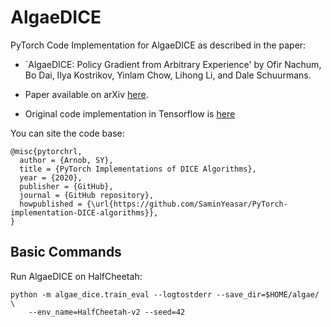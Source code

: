 # AlgaeDICE

PyTorch Code Implementation for AlgaeDICE as described in  the paper: 

* `AlgaeDICE: Policy Gradient from Arbitrary
Experience' by Ofir Nachum, Bo Dai, Ilya Kostrikov, Yinlam Chow, Lihong Li, and
Dale Schuurmans.

* Paper available on arXiv [here](https://arxiv.org/abs/1912.02074).

* Original code implementation in Tensorflow is [here](https://github.com/google-research/google-research/tree/master/algae_dice)

You can site the code base:
```
@misc{pytorchrl,
  author = {Arnob, SY},
  title = {PyTorch Implementations of DICE Algorithms},
  year = {2020},
  publisher = {GitHub},
  journal = {GitHub repository},
  howpublished = {\url{https://github.com/SaminYeasar/PyTorch-implementation-DICE-algorithms}},
}
```

## Basic Commands

Run AlgaeDICE on HalfCheetah:

```
python -m algae_dice.train_eval --logtostderr --save_dir=$HOME/algae/ \
    --env_name=HalfCheetah-v2 --seed=42
```
